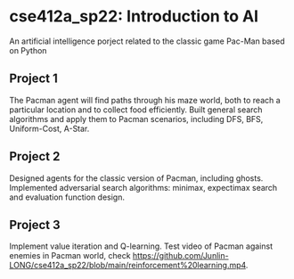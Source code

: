 # cse412a_sp22: Introduction to AI
An artificial intelligence porject related to the classic game Pac-Man based on Python

## Project 1
The Pacman agent will find paths through his maze world, both to reach a particular location and to collect food efficiently. 
Built general search algorithms and apply them to Pacman scenarios, including DFS, BFS, Uniform-Cost, A-Star.

## Project 2
Designed agents for the classic version of Pacman, including ghosts. 
Implemented adversarial search algorithms: minimax, expectimax search and evaluation function design.

## Project 3
Implement value iteration and Q-learning. 
Test video of Pacman against enemies in Pacman world, check <https://github.com/Junlin-LONG/cse412a_sp22/blob/main/reinforcement%20learning.mp4>.

